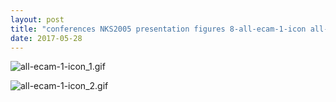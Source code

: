 ```yaml
---
layout: post
title: "conferences NKS2005 presentation figures 8-all-ecam-1-icon all-ecam-1-icon.nb"
date: 2017-05-28
---
```


![all-ecam-1-icon_1.gif](../../../assets/2017/05/28/all-ecam-1-icon-500px/all-ecam-1-icon_1.gif)

![all-ecam-1-icon_2.gif](../../../assets/2017/05/28/all-ecam-1-icon-500px/all-ecam-1-icon_2.gif)

